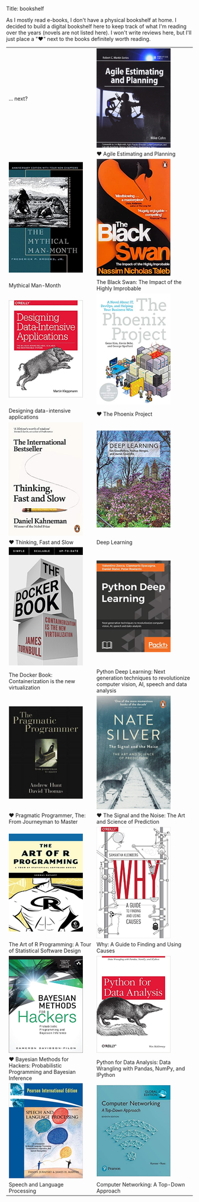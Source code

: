 Title: bookshelf

As I mostly read e-books, I don't have a physical bookshelf at home. I decided to build a digital bookshelf here to keep track of what I'm reading over the years (novels are not listed here). I won't write reviews here, but I'll just place  a "**♥**" next to the books definitely worth reading.

|   |   |
|---|---|
| ... next? |  <img src="../images/agileestimatingplanning.jpg" width="200" /> |
|    |  **♥** Agile Estimating and Planning |
|  <img src="../images/manmonthbook.jpg" width="200" /> |  <img src="../images/blackswanbook.jpg" width="200" /> |
|  Mythical Man-Month  |  The Black Swan: The Impact of the Highly Improbable |
|  <img src="../images/dataintensiveapplications.jpg" width="200" /> |  <img src="../images/phoenixproject.jpg" width="200" /> |
|  Designing data-intensive applications  |  **♥** The Phoenix Project |
|  <img src="../images/thinkingfastandslow.jpg" width="200" /> |  <img src="../images/deeplearning.jpg" width="200" /> |
| **♥** Thinking, Fast and Slow  |  Deep Learning |
|  <img src="../images/dockerbook.jpg" width="200" /> |  <img src="../images/pythondeeplearning.jpg" width="200" /> |
| The Docker Book: Containerization is the new virtualization  |  Python Deep Learning: Next generation techniques to revolutionize computer vision, AI, speech and data analysis |
|  <img src="../images/pragmatic_programmer.jpg" width="200" /> |  <img src="../images/signal_and_noise_book.jpg" width="200" /> |
| **♥** Pragmatic Programmer, The: From Journeyman to Master  |  **♥** The Signal and the Noise: The Art and Science of Prediction |
|  <img src="../images/artofrprogramming.jpg" width="200" /> |  <img src="../images/whyfindingcauses.jpg" width="200" /> |
| The Art of R Programming: A Tour of Statistical Software Design  |  Why: A Guide to Finding and Using Causes |
|  <img src="../images/bayesianmethodsforhackers.jpg" width="200" /> |  <img src="../images/pythondataanalysis.jpg" width="200" /> |
| **♥** Bayesian Methods for Hackers: Probabilistic Programming and Bayesian Inference  | Python for Data Analysis: Data Wrangling with Pandas, NumPy, and IPython  |
|  <img src="../images/speechlanguageprocessing.jpg" width="200" /> |  <img src="../images/computernetworking.jpg" width="200" /> |
| Speech and Language Processing  |  Computer Networking: A Top-Down Approach |
